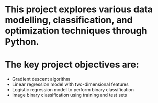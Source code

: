 # This project explores various data modelling, classification, and optimization techniques through Python.

# The key project objectives are: #
- Gradient descent algorithm
- Linear regression model with two-dimensional features
- Logistic regression model to perform binary classification
- Image binary classification using training and test sets
